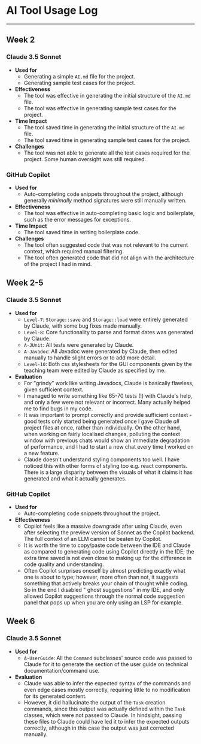 # AI Tool Usage Log

___

## Week 2

### Claude 3.5 Sonnet

- **Used for**
    - Generating a simple `AI.md` file for the project.
    - Generating sample test cases for the project.
- **Effectiveness**
    - The tool was effective in generating the initial structure of the `AI.md` file.
    - The tool was effective in generating sample test cases for the project.
- **Time Impact**
    - The tool saved time in generating the initial structure of the `AI.md` file.
    - The tool saved time in generating sample test cases for the project.
- **Challenges**
    - The tool was not able to generate all the test cases required for the project. Some human oversight was still
      required.

### GitHub Copilot

- **Used for**
    - Auto-completing code snippets throughout the project, although generally _minimally_ method signatures were still
      manually written.
- **Effectiveness**
    - The tool was effective in auto-completing basic logic and boilerplate, such as the error messages for exceptions.
- **Time Impact**
    - The tool saved time in writing boilerplate code.
- **Challenges**
    - The tool often suggested code that was not relevant to the current context, which required manual filtering.
    - The tool often generated code that did not align with the architecture of the project I had in mind.

## Week 2-5

### Claude 3.5 Sonnet

- **Used for**
    - `Level-7`: `Storage::save` and `Storage::load` were entirely generated by Claude, with some bug fixes made
      manually.
    - `Level-8`: Core functionality to parse and format dates was generated by Claude.
    - `A-JUnit`: All tests were generated by Claude.
    - `A-Javadoc`: All Javadoc were generated by Claude, then edited manually to handle slight errors or to add more
      detail.
    - `Level-10`: Both css stylesheets for the GUI components given by the teaching team were edited by Claude as
      specified by me.
- **Evaluation**
    - For "grindy" work like writing Javadocs, Claude is basically flawless, given sufficient context.
    - I managed to write something like 65-70 tests (!) with Claude's help, and only a few were not relevant or
      incorrect. Many actually helped me to find bugs in my code.
    - It was important to prompt correctly and provide sufficient context - good tests only started being generated once
      I gave Claude *all* project files at once, rather than individually. On the other hand, when working on fairly
      localised changes, polluting the context window with previous chats would show an immediate degradation of
      performance, and I had to start a new chat every time I worked on a new feature.
    - Claude doesn't understand styling components too well. I have noticed this with other forms of styling too e.g.
      react components. There is a large disparity between the visuals of what it claims it has generated and what it
      actually generates.

### GitHub Copilot

- **Used for**
    - Auto-completing code snippets throughout the project.
- **Effectiveness**
    - Copilot feels like a massive downgrade after using Claude, even after selecting the preview version of Sonnet as
      the Copilot backend. The full context of an LLM cannot be beaten by Copilot.
    - It is worth the time to copy/paste code between the IDE and Claude as compared to generating code using Copilot
      directly in the IDE; the extra time saved is not even close to making up for the difference in code quality and
      understanding.
    - Often Copilot surprises oneself by almost predicting exactly what one is about to type; however, more often than
      not, it suggests something that actively breaks your chain of thought while coding. So in the end I disabled "
      ghost suggestions" in my IDE, and only allowed Copilot suggestions through the normal code suggestion panel that
      pops up when you are only using an LSP for example.

## Week 6

### Claude 3.5 Sonnet

- **Used for**
    - `A-UserGuide`: All the `Command` subclasses' source code was passed to Claude for it to generate the section of
      the user guide on technical documentation/command use.
- **Evaluation**
    - Claude was able to infer the expected syntax of the commands and even edge cases mostly correctly, requiring
      little to no modification for its generated content.
    - However, it did hallucinate the output of the `Task` creation commands, since this output was actually defined
      within the `Task` classes, which were not passed to Claude. In hindsight, passing these files to Claude could
      have led it to infer the expected outputs correctly, although in this case the output was just corrected manually.